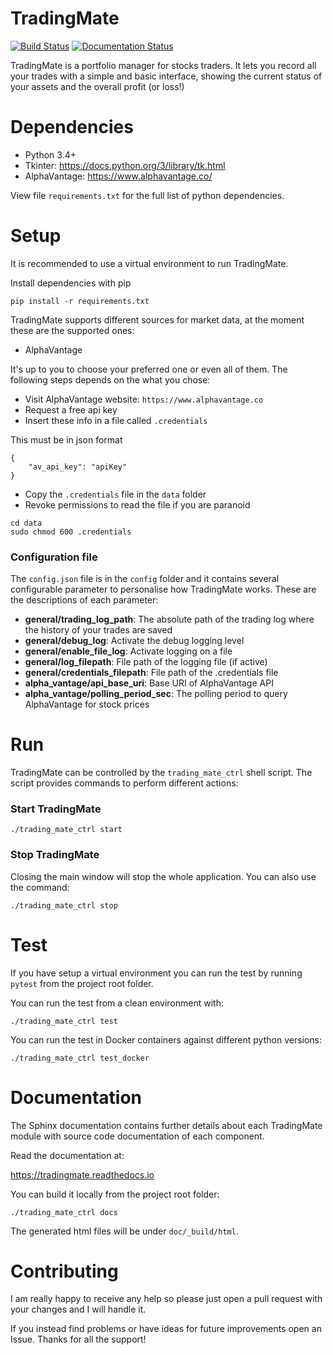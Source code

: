 # TradingMate
[![Build Status](https://travis-ci.com/ilcardella/TradingMate.svg?branch=master)](https://travis-ci.com/ilcardella/TradingMate) [![Documentation Status](https://readthedocs.org/projects/tradingmate/badge/?version=latest)](https://tradingmate.readthedocs.io/en/latest/?badge=latest)

TradingMate is a portfolio manager for stocks traders. It lets you record all
your trades with a simple and basic interface, showing the current status of
your assets and the overall profit (or loss!)

# Dependencies

- Python 3.4+
- Tkinter: https://docs.python.org/3/library/tk.html
- AlphaVantage: https://www.alphavantage.co/

View file `requirements.txt` for the full list of python dependencies.

# Setup

It is recommended to use a virtual environment to run TradingMate.

Install dependencies with pip
```
pip install -r requirements.txt
```
TradingMate supports different sources for market data, at the moment these are
the supported ones:

- AlphaVantage

It's up to you to choose your preferred one or even all of them. The following
steps depends on the what you chose:

- Visit AlphaVantage website: `https://www.alphavantage.co`
- Request a free api key
- Insert these info in a file called `.credentials`

This must be in json format

```
{
    "av_api_key": "apiKey"
}
```

- Copy the `.credentials` file in the `data` folder
- Revoke permissions to read the file if you are paranoid

```
cd data
sudo chmod 600 .credentials
```
### Configuration file

The `config.json` file is in the `config` folder and it contains several configurable parameter to personalise how TradingMate works.
These are the descriptions of each parameter:

- **general/trading_log_path**: The absolute path of the trading log where the history
of your trades are saved
- **general/debug_log**: Activate the debug logging level
- **general/enable_file_log**: Activate logging on a file
- **general/log_filepath**: File path of the logging file (if active)
- **general/credentials_filepath**: File path of the .credentials file
- **alpha_vantage/api_base_uri**: Base URI of AlphaVantage API
- **alpha_vantage/polling_period_sec**: The polling period to query AlphaVantage for stock prices

# Run

TradingMate can be controlled by the `trading_mate_ctrl` shell script.
The script provides commands to perform different actions:

### Start TradingMate
```
./trading_mate_ctrl start
```

### Stop TradingMate

Closing the main window will stop the whole application.
You can also use the command:
```
./trading_mate_ctrl stop
```

# Test

If you have setup a virtual environment you can run the test by running `pytest`
from the project root folder.

You can run the test from a clean environment with:
```
./trading_mate_ctrl test
```

You can run the test in Docker containers against different python versions:
```
./trading_mate_ctrl test_docker
```

# Documentation

The Sphinx documentation contains further details about each TradingMate module
with source code documentation of each component.

Read the documentation at:

https://tradingmate.readthedocs.io

You can build it locally from the project root folder:
```
./trading_mate_ctrl docs
```

The generated html files will be under `doc/_build/html`.

# Contributing

I am really happy to receive any help so please just open a pull request
with your changes and I will handle it.

If you instead find problems or have ideas for future improvements open an Issue. Thanks for all the support!
